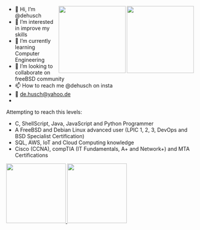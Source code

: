 <img height="180em" align="right" src="https://user-images.githubusercontent.com/32211893/132607420-32dd376f-3d2e-4bbb-996d-261580e780a3.png"><img height="180em" align="right" src="https://user-images.githubusercontent.com/32211893/132606972-e65e28e3-1ab3-452c-8c42-bc0f0e7eac02.png">


- 👋 Hi, I’m @dehusch
- 👀 I’m interested in improve my skills
- 🌱 I’m currently learning Computer Engineering
- 💞️ I’m looking to collaborate on freeBSD community
- 📫 How to reach me @dehusch on insta
- 📧 de.husch@yahoo.de
- 

Attempting to reach this levels:
- C, ShellScript, Java, JavaScript and Python Programmer
- A FreeBSD and Debian Linux advanced user (LPIC 1, 2, 3, DevOps and BSD Specialist Certification)
- SQL, AWS, IoT and Cloud Computing knowledge
- Cisco (CCNA), compTIA (IT Fundamentals, A+ and Network+) and MTA Certifications


<div>
  <a href="https://github.com/dehusch">
  <img height="160em" src="https://github-readme-stats.vercel.app/api?username=dehusch&show_icons=true&theme=dark&include_all_commits=true&count_private=true"/>
  <img height="160em" src="https://github-readme-stats.vercel.app/api/top-langs/?username=dehusch&layout=compact&langs_count=7&theme=dark"/>
</div>

<!---
dehusch/dehusch is a ✨ special ✨ repository because its `README.md` (this file) appears on your GitHub profile.
You can click the Preview link to take a look at your changes.
--->
